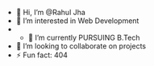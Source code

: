 - 👋 Hi, I’m @Rahul Jha
- 👀 I’m interested in Web Development
- - 🌱 I’m currently PURSUING B.Tech
- 💞️ I’m looking to collaborate on projects
- ⚡ Fun fact: 404

<!---
rudellll123/rudellll123 is a ✨ special ✨ repository because its `README.md` (this file) appears on your GitHub profile.
You can click the Preview link to take a look at your changes.
--->

